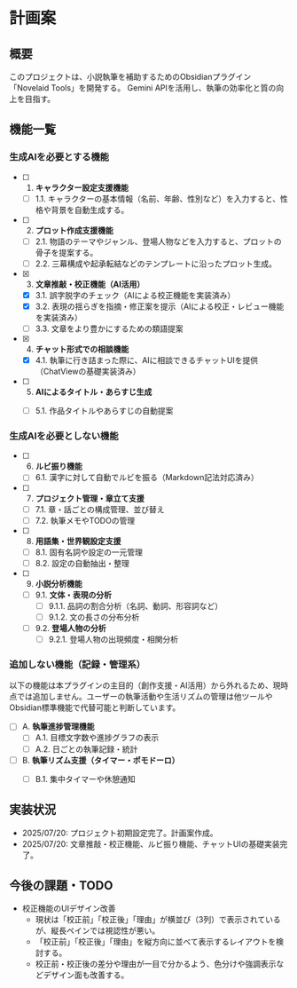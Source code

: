 # 計画案

## 概要

このプロジェクトは、小説執筆を補助するためのObsidianプラグイン「Novelaid Tools」を開発する。
Gemini APIを活用し、執筆の効率化と質の向上を目指す。

## 機能一覧

### 生成AIを必要とする機能

- [ ] 1. **キャラクター設定支援機能**
    - [ ] 1.1. キャラクターの基本情報（名前、年齢、性別など）を入力すると、性格や背景を自動生成する。
- [ ] 2. **プロット作成支援機能**
    - [ ] 2.1. 物語のテーマやジャンル、登場人物などを入力すると、プロットの骨子を提案する。
    - [ ] 2.2. 三幕構成や起承転結などのテンプレートに沿ったプロット生成。
- [x] 3. **文章推敲・校正機能（AI活用）**
    - [x] 3.1. 誤字脱字のチェック（AIによる校正機能を実装済み）
    - [x] 3.2. 表現の揺らぎを指摘・修正案を提示（AIによる校正・レビュー機能を実装済み）
    - [ ] 3.3. 文章をより豊かにするための類語提案
- [x] 4. **チャット形式での相談機能**
    - [x] 4.1. 執筆に行き詰まった際に、AIに相談できるチャットUIを提供（ChatViewの基礎実装済み）
- [ ] 5. **AIによるタイトル・あらすじ生成**
    - [ ] 5.1. 作品タイトルやあらすじの自動提案


### 生成AIを必要としない機能

- [ ] 6. **ルビ振り機能**
    - [ ] 6.1. 漢字に対して自動でルビを振る（Markdown記法対応済み）
- [ ] 7. **プロジェクト管理・章立て支援**
    - [ ] 7.1. 章・話ごとの構成管理、並び替え
    - [ ] 7.2. 執筆メモやTODOの管理
- [ ] 8. **用語集・世界観設定支援**
    - [ ] 8.1. 固有名詞や設定の一元管理
    - [ ] 8.2. 設定の自動抽出・整理
- [ ] 9. **小説分析機能**
    - [ ] 9.1. **文体・表現の分析**
        - [ ] 9.1.1. 品詞の割合分析（名詞、動詞、形容詞など）
        - [ ] 9.1.2. 文の長さの分布分析
    - [ ] 9.2. **登場人物の分析**
        - [ ] 9.2.1. 登場人物の出現頻度・相関分析

### 追加しない機能（記録・管理系）

以下の機能は本プラグインの主目的（創作支援・AI活用）から外れるため、現時点では追加しません。ユーザーの執筆活動や生活リズムの管理は他ツールやObsidian標準機能で代替可能と判断しています。

- [ ] A. **執筆進捗管理機能**
    - [ ] A.1. 目標文字数や進捗グラフの表示
    - [ ] A.2. 日ごとの執筆記録・統計
- [ ] B. **執筆リズム支援（タイマー・ポモドーロ）**
    - [ ] B.1. 集中タイマーや休憩通知


## 実装状況

- 2025/07/20: プロジェクト初期設定完了。計画案作成。
- 2025/07/20: 文章推敲・校正機能、ルビ振り機能、チャットUIの基礎実装完了。

## 今後の課題・TODO

- 校正機能のUIデザイン改善
    - 現状は「校正前」「校正後」「理由」が横並び（3列）で表示されているが、縦長ペインでは視認性が悪い。
    - 「校正前」「校正後」「理由」を縦方向に並べて表示するレイアウトを検討する。
    - 校正前・校正後の差分や理由が一目で分かるよう、色分けや強調表示などデザイン面も改善する。
